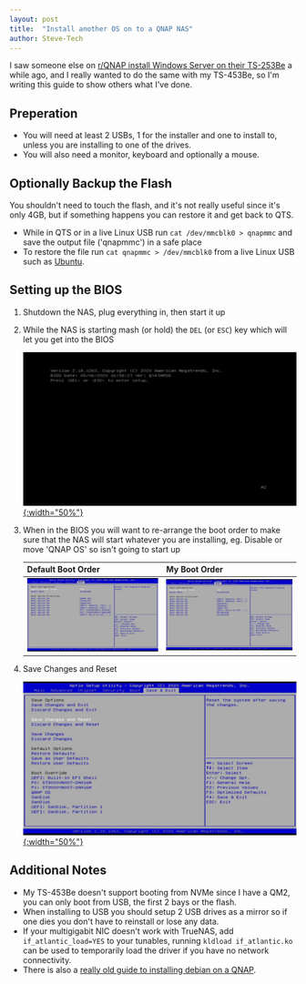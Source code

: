 ```yaml
---
layout: post
title:  "Install another OS on to a QNAP NAS"
author: Steve-Tech
---
```

I saw someone else on [r/QNAP install Windows Server on their TS-253Be](https://www.reddit.com/r/qnap/comments/fndgcr/windows_server_2012_and_2016_works_on_ts253be/) a while ago, and I really wanted to do the same with my TS-453Be, so I'm writing this guide to show others what I've done.

## Preperation
* You will need at least 2 USBs, 1 for the installer and one to install to, unless you are installing to one of the drives.
* You will also need a monitor, keyboard and optionally a mouse.

## Optionally Backup the Flash
You shouldn't need to touch the flash, and it's not really useful since it's only 4GB, but if something happens you can restore it and get back to QTS.
* While in QTS or in a live Linux USB run `cat /dev/mmcblk0 > qnapmmc` and save the output file ('qnapmmc') in a safe place
* To restore the file run `cat qnapmmc > /dev/mmcblk0` from a live Linux USB such as [Ubuntu](https://ubuntu.com/download/desktop).

## Setting up the BIOS
1. Shutdown the NAS, plug everything in, then start it up
2. While the NAS is starting mash (or hold) the `DEL` (or `ESC`) key which will let you get into the BIOS

    [![BIOS](/assets/img/QNAP-BIOS.gif){:width="50%"}](/assets/img/QNAP-BIOS.gif)
3. When in the BIOS you will want to re-arrange the boot order to make sure that the NAS will start whatever you are installing, eg. Disable or move 'QNAP OS' so isn't going to start up
    
    Default Boot Order | My Boot Order
    --- | ---
    [![Default Boot Order](/assets/img/QNAP-BIOS1.jpg)](/assets/img/QNAP-BIOS1.jpg) | [![My Boot Order](/assets/img/QNAP-BIOS2.jpg)](/assets/img/QNAP-BIOS2.jpg)
4. Save Changes and Reset

    [![BIOS](/assets/img/QNAP-BIOS3.jpg){:width="50%"}](/assets/img/QNAP-BIOS3.jpg)

## Additional Notes
* My TS-453Be doesn't support booting from NVMe since I have a QM2, you can only boot from USB, the first 2 bays or the flash.
* When installing to USB you should setup 2 USB drives as a mirror so if one dies you don't have to reinstall or lose any data.
* If your multigigabit NIC doesn't work with TrueNAS, add `if_atlantic_load=YES` to your tunables, running `kldload if_atlantic.ko` can be used to temporarily load the driver if you have no network connectivity.
* There is also a [really old guide to installing debian on a QNAP](https://wiki.qnap.com/wiki/Debian_Installation_On_QNAP).
